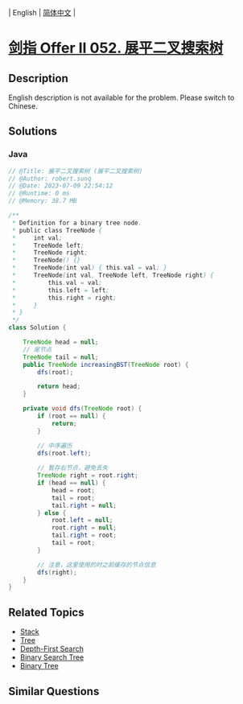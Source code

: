 
| English | [简体中文](README.md) |

# [剑指 Offer II 052. 展平二叉搜索树](https://leetcode.cn//problems/NYBBNL/)

## Description

<p>English description is not available for the problem. Please switch to Chinese.</p>


## Solutions


### Java

```Java
// @Title: 展平二叉搜索树 (展平二叉搜索树)
// @Author: robert.sunq
// @Date: 2023-07-09 22:54:12
// @Runtime: 0 ms
// @Memory: 38.7 MB

/**
 * Definition for a binary tree node.
 * public class TreeNode {
 *     int val;
 *     TreeNode left;
 *     TreeNode right;
 *     TreeNode() {}
 *     TreeNode(int val) { this.val = val; }
 *     TreeNode(int val, TreeNode left, TreeNode right) {
 *         this.val = val;
 *         this.left = left;
 *         this.right = right;
 *     }
 * }
 */
class Solution {

    TreeNode head = null;
    // 尾节点
    TreeNode tail = null;
    public TreeNode increasingBST(TreeNode root) {
        dfs(root);

        return head;
    }

    private void dfs(TreeNode root) {
        if (root == null) {
            return;
        }

        // 中序遍历
        dfs(root.left);
        
        // 暂存右节点，避免丢失
        TreeNode right = root.right;
        if (head == null) {
            head = root;
            tail = root;
            tail.right = null;
        } else {
            root.left = null;
            root.right = null;
            tail.right = root;
            tail = root;
        }

        // 注意，这里使用的时之前缓存的节点信息
        dfs(right);
    }
}
```



## Related Topics

- [Stack](https://leetcode.cn//tag/stack)
- [Tree](https://leetcode.cn//tag/tree)
- [Depth-First Search](https://leetcode.cn//tag/depth-first-search)
- [Binary Search Tree](https://leetcode.cn//tag/binary-search-tree)
- [Binary Tree](https://leetcode.cn//tag/binary-tree)

## Similar Questions


